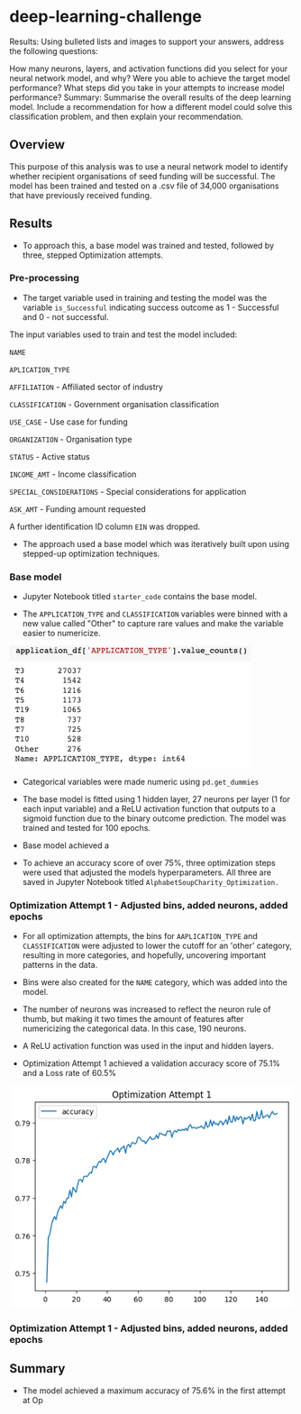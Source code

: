 # deep-learning-challenge




Results: Using bulleted lists and images to support your answers, address the following questions:



How many neurons, layers, and activation functions did you select for your neural network model, and why?
Were you able to achieve the target model performance?
What steps did you take in your attempts to increase model performance?
Summary: Summarise the overall results of the deep learning model. Include a recommendation for how a different model could solve this classification problem, and then explain your recommendation.

## Overview
This purpose of this analysis was to use a neural network model to identify whether recipient organisations of seed funding will be successful. The model has been trained and tested on a .csv file of 34,000 organisations that have previously received funding.

## Results
- To approach this, a base model was trained and tested, followed by three, stepped Optimization attempts.

### Pre-processing
- The target variable used in training and testing the model was the variable ``is_Successful`` indicating success outcome as 1 - Successful and 0 - not successful.

The input variables used to train and test the model included:

``NAME``

``APLICATION_TYPE`` 

``AFFILIATION`` - Affiliated sector of industry

``CLASSIFICATION`` - Government organisation classification

``USE_CASE`` - Use case for funding

``ORGANIZATION`` - Organisation type

``STATUS`` - Active status

``INCOME_AMT`` - Income classification

``SPECIAL_CONSIDERATIONS`` - Special considerations for application

``ASK_AMT`` - Funding amount requested

A further identification ID column ``EIN`` was dropped.

- The approach used a base model which was iteratively built upon using stepped-up optimization techniques.

### Base model

- Jupyter Notebook titled ``starter_code`` contains the base model.

- The ``APPLICATION_TYPE`` and ``CLASSIFICATION`` variables were binned with a new value called "Other" to capture rare values and make the variable easier to numericize.

![binning](img/binning.png)

- Categorical variables were made numeric using ``pd.get_dummies``

- The base model is fitted using 1 hidden layer, 27 neurons per layer (1 for each input variable) and a ReLU activation function that outputs to a sigmoid function due to the binary outcome prediction. The model was trained and tested for 100 epochs.

- Base model achieved a 

- To achieve an accuracy score of over 75%, three optimization steps were used that adjusted the models hyperparameters. All three are saved in Jupyter Notebook titled ```AlphabetSoupCharity_Optimization.```

### Optimization Attempt 1 - Adjusted bins, added neurons, added epochs
- For all optimization attempts, the bins for ```AAPLICATION_TYPE``` and ```CLASSIFICATION``` were adjusted to lower the cutoff for an 'other' category, resulting in more categories, and hopefully, uncovering important patterns in the data. 
- Bins were also created for the ```NAME``` category, which was added into the model.
- The number of neurons was increased to reflect the neuron rule of thumb, but making it two times the amount of features after numericizing the categorical data. In this case, 190 neurons.
- A ReLU activation function was used in the input and hidden layers.

- Optimization Attempt 1 achieved a validation accuracy score of 75.1% and a Loss rate of 60.5%

![Accuracy1](img/accuracy1.png)

### Optimization Attempt 1 - Adjusted bins, added neurons, added epochs


## Summary
- The model achieved a maximum accuracy of 75.6% in the first attempt at Op